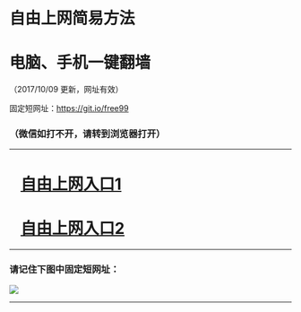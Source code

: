 ﻿# 自由上网简易方法

# 电脑、手机一键翻墙

（2017/10/09 更新，网址有效）

固定短网址：https://git.io/free99

### （微信如打不开，请转到浏览器打开）


***





# &nbsp;&nbsp; <a href="http://ft145068697.fwq-tz-1001.info/fwqtz01.html?t=100900130059 " target="_blank">自由上网入口1</a>
# &nbsp;&nbsp; <a href="http://ft1965428345.fwq-tz-1002.info/fwqtz02.html?t=100900116102 " target="_blank">自由上网入口2</a>
***

### 请记住下图中固定短网址：

<img src="https://s3-us-west-2.amazonaws.com/fwq-1001/yjfq-20170905okok.png" /> 


***

